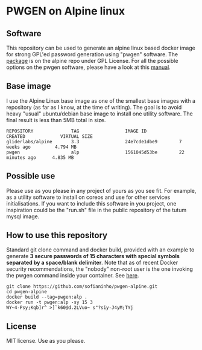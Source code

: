 # PWGEN on Alpine linux

## Software
This repository can be used to generate an alpine linux based docker image for strong GPL'ed password generation using "pwgen" software.
The [package](https://pkgs.alpinelinux.org/package/main/x86_64/pwgen) is on the alpine repo under GPL License. For all the possible options on the pwgen software, please have a look at this [manual](http://linux.die.net/man/1/pwgen).

## Base image
I use the Alpine Linux base image as one of the smallest base images with a repository (as far as I know, at the time of writing). The goal is to avoid heavy "usual" ubuntu/debian base image to install one utility software. The final result is less than 5MB total in size.
```
REPOSITORY              TAG                 IMAGE ID            CREATED             VIRTUAL SIZE
gliderlabs/alpine       3.3                 24e7cde1dbe9        7 weeks ago         4.794 MB
pwgen                   alp                 1561045d53be        22 minutes ago      4.835 MB
```

## Possible use
Please use as you please in any project of yours as you see fit. For example, as a utility software to install on coreos and use for other services initialisations.
If you want to include this software in you project, one inspiration could be the "run.sh" file in the public repository of the tutum mysql image.


## How to use this repository
Standard git clone command and docker build, provided with an example to generate **3 secure passwords of 15 characters with special symbols separated by a space/blank delimiter**. Note that as of recent Docker security recommendations, the "nobody" non-root user is the one invoking the pwgen command inside your container. See [here](https://www.youtube.com/watch?v=LmUw2H6JgJo).

```
git clone https://github.com/sofianinho/pwgen-alpine.git
cd pwgen-alpine
docker build --tag=pwgen:alp .
docker run -t pwgen:alp -sy 15 3
WY~4-Psy;Kqb]r^ >]`k60@d.2LVuo~ s"?siy-J4yM;TYj 

```
## License
MIT license. Use as you please.
